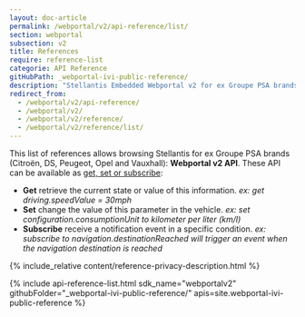 ```yaml
---
layout: doc-article
permalink: /webportal/v2/api-reference/list/
section: webportal
subsection: v2
title: References
require: reference-list
categorie: API Reference
gitHubPath: _webportal-ivi-public-reference/
description: "Stellantis Embedded Webportal v2 for ex Groupe PSA brands (Citroën, DS, Peugeot, Opel and Vauxhall), API Reference: list of API available functions & events."
redirect_from:
  - /webportal/v2/api-reference/
  - /webportal/v2/
  - /webportal/v2/reference/
  - /webportal/v2/reference/list/
---
```


<div class="notification page-disclaimer">
   This list of references allows browsing Stellantis for ex Groupe PSA brands (Citroën, DS, Peugeot, Opel and Vauxhall): <strong>Webportal v2 API</strong>. These API can be available as  <a href="{{site.baseurl}}/webportal/v2/application/quickstart/#vehicle-apis">get, set or subscribe</a>:
  <ul>
    <li>
      <strong>Get</strong> 
      retrieve the current state or value of this information. <em> ex: get driving.speedValue = 30mph</em>
    </li>
    <li>
      <strong>Set</strong> 
      change the value of this parameter in the vehicle.<em> ex: set configuration.consumptionUnit to kilometer per liter (km/l)</em>
    </li>
    <li>
      <strong>Subscribe</strong>
      receive a notification event in a specific condition.<em> ex: subscribe to navigation.destinationReached will trigger an event when the navigation destination is reached</em>
    </li>
  </ul>
  {% include_relative content/reference-privacy-description.html %}
</div>

<div class="reference-domain">

  {% include 
    api-reference-list.html 
    sdk_name="webportalv2"
    githubFolder="_webportal-ivi-public-reference/"
    apis=site.webportal-ivi-public-reference
  %}

</div>